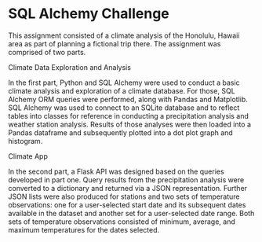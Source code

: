 # SQL Alchemy Challenge

This assignment consisted of a climate analysis of the Honolulu, Hawaii area as part of planning a fictional trip there. The assignment was comprised of two parts.

Climate Data Exploration and Analysis

In the first part, Python and SQL Alchemy were used to conduct a basic climate analysis and exploration of a climate database. For those, SQL Alchemy ORM queries were performed, along with Pandas and Matplotlib. SQL Alchemy was used to connect to an SQLite database and to reflect tables into classes for reference in conducting a precipitation analysis and weather station analysis. Results of those analyses were then loaded into a Pandas dataframe and subsequently plotted into a dot plot graph and histogram.

Climate App

In the second part, a Flask API was designed based on the queries developed in part one. Query results from the precipitation analysis were converted to a dictionary and returned via a JSON representation. Further JSON lists were also produced for stations and two sets of temperature observations: one for a user-selected start date and its subsequent dates available in the dataset and another set for a user-selected date range. Both sets of temperature observations consisted of minimum, average, and maximum temperatures for the dates selected.

 

